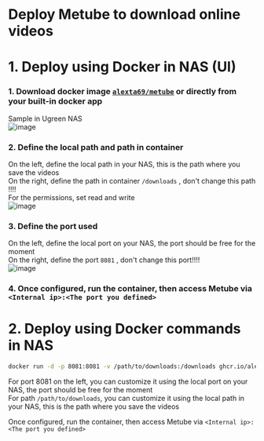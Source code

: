 # Deploy Metube to download online videos

# 1. Deploy using Docker in NAS (UI)
### 1. Download docker image [`alexta69/metube`](https://hub.docker.com/r/alexta69/metube) or directly from your built-in docker app
Sample in Ugreen NAS <br>
![image](https://github.com/guguji666666/Docker/assets/96930989/94d9d4c0-bb8f-4ca2-ad24-b2a77a691aa7)

### 2. Define the local path and path in container
On the left, define the local path in your NAS, this is the path where you save the videos <br>
On the right, define the path in container `/downloads` , don't change this path !!!! <br>
For the permissions, set read and write <br>
![image](https://github.com/guguji666666/Docker/assets/96930989/7fca66cc-c974-4304-a9ff-7bb6e307903f)

### 3. Define the port used
On the left, define the local port on your NAS, the port should be free for the moment <br>
On the right, define the port `8081` , don't change this port!!!! <br>
![image](https://github.com/guguji666666/Docker/assets/96930989/3efdb460-d78b-4304-a28b-bee2ead23ec4)

### 4. Once configured, run the container, then access Metube via `<Internal ip>:<The port you defined>`

# 2. Deploy using Docker commands in NAS
```sh
docker run -d -p 8081:8081 -v /path/to/downloads:/downloads ghcr.io/alexta69/metube
```
For port 8081 on the left, you can customize it using the local port on your NAS, the port should be free for the moment <br>
For path `/path/to/downloads`, you can customize it using the local path in your NAS, this is the path where you save the videos <br>

Once configured, run the container, then access Metube via `<Internal ip>:<The port you defined>`
